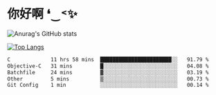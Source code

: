 # 你好啊 ❛‿˂✨

![Anurag's GitHub stats](https://github-readme-stats.vercel.app/api?username=ZombieFly&count_private=true&show_icons=true)

[![Top Langs](https://github-readme-stats.vercel.app/api/top-langs/?username=ZombieFly&layout=compact&count_private=true&hide=Ruby,makefile)](https://github.com/anuraghazra/github-readme-stats)

<!--START_SECTION:waka-->

```txt
C             11 hrs 58 mins  ███████████████████████░░   91.79 %
Objective-C   31 mins         █░░░░░░░░░░░░░░░░░░░░░░░░   04.08 %
Batchfile     24 mins         ▓░░░░░░░░░░░░░░░░░░░░░░░░   03.19 %
Other         5 mins          ▒░░░░░░░░░░░░░░░░░░░░░░░░   00.73 %
Git Config    1 min           ░░░░░░░░░░░░░░░░░░░░░░░░░   00.14 %
```

<!--END_SECTION:waka-->
